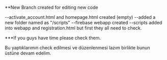 \*\*New Branch created for editing new code

--activate_account.html and homepage.html created (empty)
--added a new folder named as "/scripts"
--firebase webapp created
--scripts added into webapp and registration.html but first they all need to check.

\*\*\*If you guys have time please check them.

Bu yaptıklarımın check edilmesi ve düzenlenmesi lazım birlikte bunun üstüne devam edelim.
